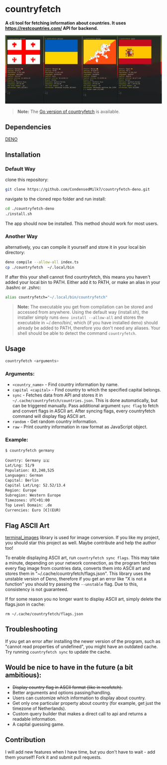 # countryfetch

**A cli tool for fetching information about countries. It uses https://restcountries.com/ API for backend.**

![](./images/countryfetch.png)

> **Note:** The [Go version of countryfetch](https://github.com/CondensedMilk7/countryfetch) is available.

## Dependencies

[DENO](https://deno.land/)

## Installation

### Default Way

clone this repository:

```bash
git clone https://github.com/CondensedMilk7/countryfetch-deno.git
```

navigate to the cloned repo folder and run install:

```bash
cd ./countryfetch-deno
./install.sh
```

The app should now be installed. This method should work for most users.

### Another Way

alternatively, you can compile it yourself and store it in your local bin directory:

```bash
deno compile --allow-all index.ts
cp ./countryfetch  ~/.local/bin
```

If after this your shell cannot find countryfetch, this means you haven't added your local bin to PATH. Either add it to PATH, or make an alias in your .bashrc or .zshrc:

```bash
alias countryfetch="~/.local/bin/countryfetch"
```
> **Note:** The executable you get from compilation can be stored and accessed from anywhere. Using the default way (install.sh), the installer simply runs `deno install --allow-all` and stores the executable in ~/.deno/bin/, which (if you have installed deno) should already be added to PATH, therefore you don't need any aliases. Your shell should be able to detect the command `countryfetch`.

## Usage

```bash
countryfetch <arguments>
```

### Arguments:

- `<country_name>` - Find country information by name.
- `capital <capital>` - Find country to which the specified capital belongs.
- `sync` - Fetches data from API and stores it in `~/.cache/countryfetch/countries.json`. This is done automatically, but can be triggered manually.
  Pass additional argument `sync flag` to fetch and convert flags in ASCII art.
  After syncing flags, every countryfetch command will display flag ASCII art.
- `random` - Get random country information.
- `raw` - Print country information in raw format as JavaScript object.

### Example:

```
$ countryfetch germany

Country: Germany 🇩🇪
Lat/Lng: 51/9
Population: 83,240,525
Languages: German
Capital: Berlin
Capital Lat/Lng: 52.52/13.4
Region: Europe
Subregion: Western Europe
Timezones: UTC+01:00
Top Level Domain: .de
Currencies: Euro [€](EUR)
```

## Flag ASCII Art

[terminal_images](https://github.com/mjrlowe/terminal_images) library is used for image conversion. If you like my project, you should star
this project as well. Maybe contribute and help the author too!

To enable displaying ASCII art, run `countryfetch sync flags`. This may take a minute, depending on your network connection, as the
program fetches every flag image from countries data, converts them into ASCII art and stores them in "~/.cache/countryfetch/flags.json".
This library uses the unstable version of Deno, therefore if you get an error like "X is not a function" you should try passing the `--unstable` flag.
Due to this, consistency is not guaranteed.

If for some reason you no longer want to display ASCII art, simply delete the flags.json in cache:

```
rm ~/.cache/countryfetch/flags.json
```

## Troubleshooting

If you get an error after installing the newer version of the program, such as "cannot read properties of undefined",
you might have an outdated cache. Try running `countryfetch sync` to update the cache.

## Would be nice to have in the future (a bit ambitious):

- ~~Display country flag in ASCII format (like in neofetch).~~
- Better arguments and options passing/handling.
- Users can customize which information to display about country.
- Get only one particular property about country (for example, get just the timezone of Netherlands).
- Custom query builder that makes a direct call to api and returns a readable information.
- A capital guessing game.

## Contribution

I will add new features when I have time, but you don't have to wait - add them yourself! Fork it and submit pull requests.
